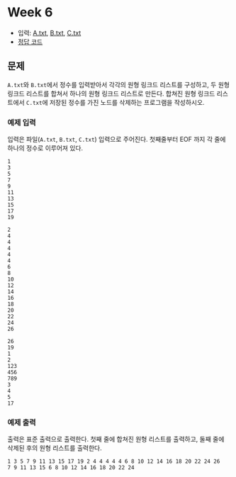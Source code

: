 # Week 6

- 입력: [A.txt](A.txt), [B.txt](B.txt), [C.txt](C.txt)
- [정답 코드](main.c)

## 문제
`A.txt`와 `B.txt`에서 정수를 입력받아서 각각의 원형 링크드 리스트를 구성하고, 두 원형 링크드 리스트를 합쳐서 하나의 원형 링크드 리스트로 만든다.
합쳐진 원형 링크드 리스트에서 `C.txt`에 저장된 정수를 가진 노드를 삭제하는 프로그램을 작성하시오.

### 예제 입력
입력은 파일(`A.txt`, `B.txt`, `C.txt`) 입력으로 주어진다. 첫째줄부터 EOF 까지 각 줄에 하나의 정수로 이루어져 있다.

```
1
3
5
7
9
11
13
15
17
19
```

```
2
4
4
4
4
4
6
8
10
12
14
16
18
20
22
24
26
```

```
26
19
1
2
123
456
789
3
4
5
17
```

### 예제 출력
출력은 표준 출력으로 출력한다. 첫째 줄에 합쳐진 원형 리스트를 출력하고, 둘째 줄에 삭제된 후의 원형 리스트를 출력한다.

```
1 3 5 7 9 11 13 15 17 19 2 4 4 4 4 4 6 8 10 12 14 16 18 20 22 24 26
7 9 11 13 15 6 8 10 12 14 16 18 20 22 24
```